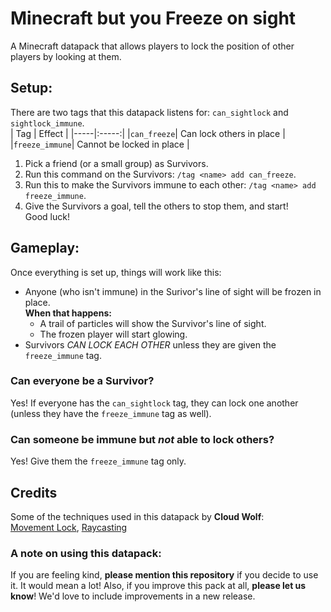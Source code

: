 # Minecraft but you Freeze on sight
A Minecraft datapack that allows players to lock the position of other players by looking at them.

## Setup:
There are two tags that this datapack listens for: `can_sightlock` and `sightlock_immune`.<br/>
| Tag | Effect |
|-----|:-----:|
|`can_freeze`| Can lock others in place |
|`freeze_immune`| Cannot be locked in place |

1. Pick a friend (or a small group) as Survivors. <br/>
2. Run this command on the Survivors: `/tag <name> add can_freeze`. <br/>
3. Run this to make the Survivors immune to each other: `/tag <name> add freeze_immune`. <br/>
4. Give the Survivors a goal, tell the others to stop them, and start! <br/>
Good luck!

## Gameplay:
Once everything is set up, things will work like this:

* Anyone (who isn't immune) in the Surivor's line of sight will be frozen in place. </br> **When that happens:**
  * A trail of particles will show the Survivor's line of sight.
  * The frozen player will start glowing.
* Survivors *CAN LOCK EACH OTHER* unless they are given the `freeze_immune` tag.

### Can everyone be a Survivor?
Yes! If everyone has the `can_sightlock` tag, they can lock one another (unless they have the `freeze_immune` tag as well).
### Can someone be immune but *not* able to lock others?
Yes! Give them the `freeze_immune` tag only.

## Credits
Some of the techniques used in this datapack by **Cloud Wolf**:<br/>
[Movement Lock](https://www.youtube.com/watch?v=auwn5xe1BgU), [Raycasting](https://www.youtube.com/watch?v=fGlJpli5cYc)<br/>

### A note on using this datapack:
If you are feeling kind, **please mention this repository** if you decide to use it. It would mean a lot!
Also, if you improve this pack at all, **please let us know**! We'd love to include improvements in a new release.
